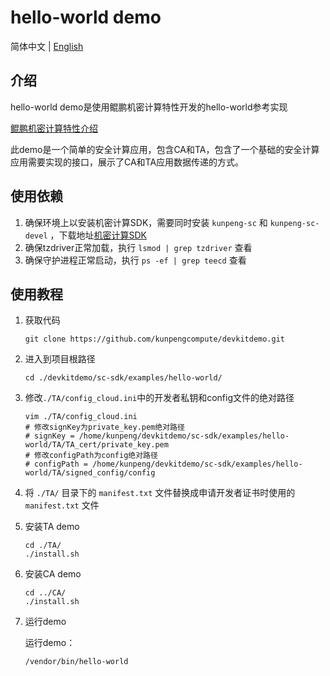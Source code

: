 # hello-world demo

简体中文 | [English](README_en.md)

## 介绍
hello-world demo是使用鲲鹏机密计算特性开发的hello-world参考实现

[鲲鹏机密计算特性介绍](https://www.hikunpeng.com/zh/developer/boostkit/confidential-computing)

此demo是一个简单的安全计算应用，包含CA和TA，包含了一个基础的安全计算应用需要实现的接口，展示了CA和TA应用数据传递的方式。

## 使用依赖

1. 确保环境上以安装机密计算SDK，需要同时安装 `kunpeng-sc` 和 `kunpeng-sc-devel` ，下载地址[机密计算SDK](https://mirrors.huaweicloud.com/kunpeng/archive/Kunpeng_SDK/itrustee/)
2. 确保tzdriver正常加载，执行 `lsmod | grep tzdriver` 查看
3. 确保守护进程正常启动，执行 `ps -ef | grep teecd` 查看

## 使用教程

1. 获取代码

   ```shell
   git clone https://github.com/kunpengcompute/devkitdemo.git
   ```

2. 进入到项目根路径

   ```shell
   cd ./devkitdemo/sc-sdk/examples/hello-world/
   ```

3. 修改`./TA/config_cloud.ini`中的开发者私钥和config文件的绝对路径

   ```shell
   vim ./TA/config_cloud.ini
   # 修改signKey为private_key.pem绝对路径
   # signKey = /home/kunpeng/devkitdemo/sc-sdk/examples/hello-world/TA/TA_cert/private_key.pem
   # 修改configPath为config绝对路径
   # configPath = /home/kunpeng/devkitdemo/sc-sdk/examples/hello-world/TA/signed_config/config
   ```

4. 将 `./TA/` 目录下的 `manifest.txt` 文件替换成申请开发者证书时使用的 `manifest.txt` 文件

5. 安装TA demo

   ```shell
   cd ./TA/
   ./install.sh
   ```

6. 安装CA demo

   ```shell
   cd ../CA/
   ./install.sh
   ```

7. 运行demo

   运行demo：
   ```shell
   /vendor/bin/hello-world
   ```
